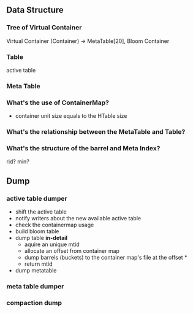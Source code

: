 
## Data Structure

### Tree of Virtual Container
Virtual Container (Container) -> MetaTable[20], Bloom Container

### Table 
active table

### Meta Table

### What's the use of ContainerMap?
* container unit size equals to the HTable size 

### What's the relationship between the MetaTable and Table?

### What's the structure of the barrel and Meta Index?
rid? min?

## Dump

### active table dumper
* shift the active table
* notify writers about the new available active table
* check the containermap usage
* build bloom table
* dump table **in-detail**
    * aquire an unique mtid
    * allocate an offset from container map
    * dump barrels (buckets) to the container map's file at the offset
        *
    * return mtid
* dump metatable

### meta table dumper

### compaction dump